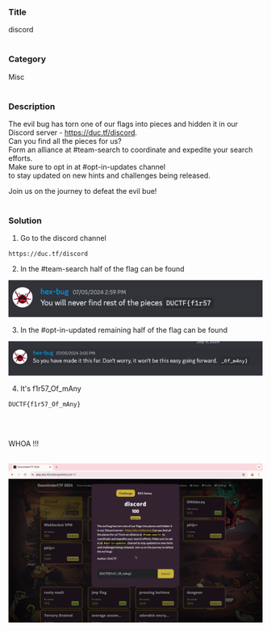 ### Title

discord
<br><br>


### Category

Misc
<br><br>


### Description

The evil bug has torn one of our flags into pieces and hidden it
in our Discord server - https://duc.tf/discord. <br>
Can you find all the pieces for us? <br>
Form an alliance at #team-search to
coordinate and expedite your search efforts.<br>
 Make sure to opt in at #opt-in-updates channel <br>
 to stay updated on new hints and challenges being released. <br>

Join us on the journey to defeat the evil bue!
<br><br>


### Solution

1. Go to the discord channel
```
https://duc.tf/discord
```
2. In the #team-search half of the flag can be found

![1](1.png)

3. In the #opt-in-updated remaining half of the flag can be found

![2](2.png)

4. It's  f1r57_Of_mAny
```
DUCTF{f1r57_Of_mAny}
```
<br><br>


WHOA !!!
<br><br>

![flag](flag.png)